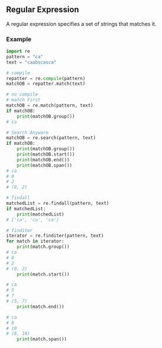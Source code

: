 ## Regular Expression
A regular expression specifies a set of strings that matches it.

### Example
```python
import re
pattern = "ca"
text = "caabscasca"
```
```python
# compile
repatter = re.compile(pattern)
matchOB = repatter.match(text)
```
```python
# no compile
# match First
matchOB = re.match(pattern, text)
if matchOB:
    print(matchOB.group())
# ca
```
```python
# Search Anyware
matchOB = re.search(pattern, text)
if matchOB:
    print(matchOB.group())
    print(matchOB.start())
    print(matchOB.end())
    print(matchOB.span())
# ca
# 0
# 2
# (0, 2)
```
```python
# findall
matchedList = re.findall(pattern, text)
if matchedList:
    print(matchedList)
# ['ca', 'ca', 'ca']
```
```python
# finditer
iterator = re.finditer(pattern, text)
for match in iterator:
    print(match.group())
# ca
# 0
# 2
# (0, 2)
    print(match.start())

# ca
# 5
# 7
# (5, 7)
    print(match.end())

# ca
# 8
# 10
# (8, 10)
    print(match.span())
```